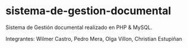 # sistema-de-gestion-documental

Sistema de Gestión documental realizado en PHP & MySQL.

Integrantes: Wilmer Castro, Pedro Mera, Olga Villon, Christian Estupiñan
